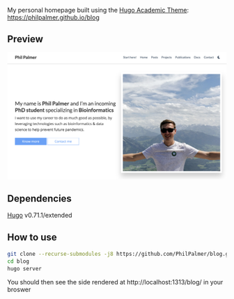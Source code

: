 My personal homepage built using the [Hugo Academic Theme](https://github.com/themefisher/academia-hugo): https://philpalmer.github.io/blog

## Preview

![preview](static/img/preview.png)

## Dependencies
[Hugo](https://github.com/gohugoio/hugo) v0.71.1/extended

## How to use
```bash
git clone --recurse-submodules -j8 https://github.com/PhilPalmer/blog.git
cd blog
hugo server
```

You should then see the side rendered at http://localhost:1313/blog/ in your broswer